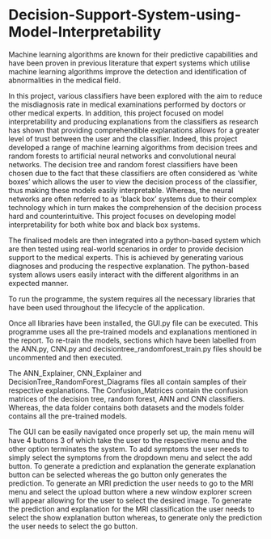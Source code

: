 # Decision-Support-System-using-Model-Interpretability
Machine learning algorithms are known for their predictive capabilities and have been proven in previous literature that expert systems which utilise machine learning algorithms improve the detection and identification of abnormalities in the medical field.


In this project, various classifiers have been explored with the aim to reduce the misdiagnosis rate in medical examinations performed by doctors or other medical experts. In addition, this project focused on model interpretability and producing explanations from the classifiers as research has shown that providing comprehendible explanations allows for a greater level of trust between the user and the classifier. Indeed, this project developed a range of machine learning algorithms from decision trees and random forests to artificial neural networks and convolutional neural networks. The decision tree and random forest classifiers have been chosen due to the fact that these classifiers are often considered as ‘white boxes’ which allows the user to view the decision process of the classifier, thus making these models easily interpretable. Whereas, the neural networks are often referred to as ‘black box’ systems due to their complex technology which in turn makes the comprehension of the decision process hard and counterintuitive. This project focuses on developing model interpretability for both white box and black box systems.


The finalised models are then integrated into a python-based system which are then tested using real-world scenarios in order to provide decision support to the medical experts. This is achieved by generating various diagnoses and producing the respective explanation. The python-based system allows users easily interact with the different algorithms in an expected manner.


To run the programme, the system requires all the necessary libraries that have been used throughout the lifecycle of the application. 

Once all libraries have been installed, the GUI.py file can be executed. This programme uses all the pre-trained models and explanations mentioned in the report. To re-train the models, sections which have been labelled from the ANN.py, CNN.py and decisiontree_randomforest_train.py files should be uncommented and then executed. 

The ANN_Explainer, CNN_Explainer and DecisionTree_RandomForest_Diagrams files all contain samples of their respective explanations. The Confusion_Matrices contain the confusion matrices of the decision tree, random forest, ANN and CNN classifiers. Whereas, the data folder contains both datasets and the models folder contains all the pre-trained models.

The GUI can be easily navigated once properly set up, the main menu will have 4 buttons 3 of which take the user to the respective menu and the other option terminates the system. To add symptoms the user needs to simply select the symptoms from the dropdown menu and select the add button. To generate a prediction and explanation the generate explanation button can be selected whereas the go button only generates the prediction. To generate an MRI prediction the user needs to go to the MRI menu and select the upload button where a new window explorer screen will appear allowing for the user to select the desired image. To generate the prediction and explanation for the MRI classification the user needs to select the show explanation button whereas, to generate only the prediction the user needs to select the go button.
[]()
